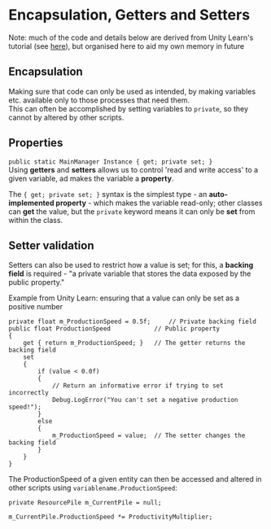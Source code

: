# Encapsulation, Getters and Setters
Note: much of the code and details below are derived from Unity Learn's tutorial (see [here](https://learn.unity.com/tutorial/encapsulation-in-object-oriented-programming-2?contentId=60b7b847edbc2a0020830745&missionId=5f779f1eedbc2a00201f3e5e&pathwayId=5f7e17e1edbc2a5ec21a20af&uv=6)), but organised here to aid my own memory in future

## Encapsulation
Making sure that code can only be used as intended, by making variables etc. available only to those processes that need them.  
This can often be accomplished by setting variables to `private`, so they cannot by altered by other scripts.

## Properties
`public static MainManager Instance { get; private set; }`  
Using **getters** and **setters** allows us to control 'read and write access' to a given variable, ad makes the variable a **property**.

The `{ get; private set; }` syntax is the simplest type - an **auto-implemented property** - which makes the variable read-only; other classes can **get** the value, but the `private` keyword means it can only be **set** from within the class.

## Setter validation
Setters can also be used to restrict how a value is set; for this, a **backing field** is required - "a private variable that stores the data exposed by the public property."

Example from Unity Learn: ensuring that a value can only be set as a positive number

```
private float m_ProductionSpeed = 0.5f;		// Private backing field
public float ProductionSpeed			// Public property
{
	get { return m_ProductionSpeed; }	// The getter returns the backing field
	set
	{
		if (value < 0.0f)
		{
			// Return an informative error if trying to set incorrectly
			Debug.LogError("You can't set a negative production speed!");
		}
		else
		{
			m_ProductionSpeed = value;	// The setter changes the backing field
		}
	}
}
```

The ProductionSpeed of a given entity can then be accessed and altered in other scripts using `variablename.ProductionSpeed`:

```
private ResourcePile m_CurrentPile = null;

m_CurrentPile.ProductionSpeed *= ProductivityMultiplier;
```